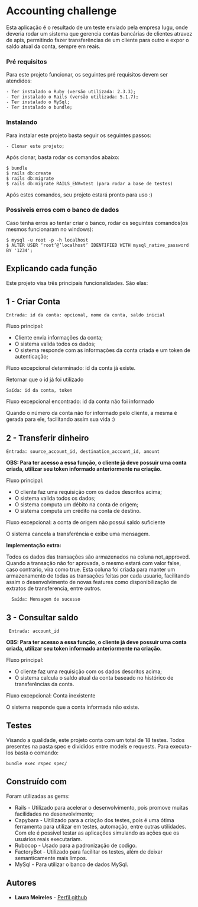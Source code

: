 # Accounting challenge

Esta aplicação é o resultado de um teste enviado pela empresa Iugu, onde deveria rodar um sistema que gerencia contas bancárias de clientes atravez de apis, permitindo fazer transferências de um cliente para outro e expor o saldo atual da conta, sempre em reais.


### Pré requisitos

Para este projeto funcionar, os seguintes pré requisitos devem ser atendidos:

```
- Ter instalado o Ruby (versão utilizada: 2.3.3);
- Ter instalado o Rails (versão utilizada: 5.1.7);
- Ter instalado o MySql;
- Ter instalado o bundle;
```

### Instalando

Para instalar este projeto basta seguir os seguintes passos:

```
- Clonar este projeto;
```

Após clonar, basta rodar os comandos abaixo:

```
$ bundle
$ rails db:create
$ rails db:migrate
$ rails db:migrate RAILS_ENV=test (para rodar a base de testes)
```

Após estes comandos, seu projeto estará pronto para uso :)

### Possiveis erros com o banco de dados
Caso tenha erros ao tentar criar o banco, rodar os seguintes comandos(os mesmos funcionaram no windows):

```
$ mysql -u root -p -h localhost
$ ALTER USER ‘root’@’localhost’ IDENTIFIED WITH mysql_native_password BY '1234';
```

## Explicando cada função
Este projeto visa três principais funcionalidades. São elas:

  ## 1 - Criar Conta

  ```
  Entrada: id da conta: opcional, nome da conta, saldo inicial
  ```
    
  Fluxo principal:

  - Cliente envia informações da conta;
  - O sistema valida todos os dados;
  - O sistema responde com as informações da conta criada e um token de autenticação;
  
  Fluxo excepcional determinado: id da conta já existe.

  Retornar que o id já foi utilizado  
  
  ```
  Saída: id da conta, token
  ```
  
  Fluxo excepcional encontrado: id da conta não foi informado
  
  Quando o número da conta não for informado pelo cliente, a mesma é gerada para ele, facilitando assim sua vida :)

  ## 2 - Transferir dinheiro
  ```
  Entrada: source_account_id, destination_account_id, amount
  ```
  **OBS: Para ter acesso a essa função, o cliente já deve possuir uma conta criada,  utilizar seu token informado anteriormente na criação.** 

  Fluxo principal:

  - O cliente faz uma requisição com os dados descritos acima;
  - O sistema valida todos os dados;
  - O sistema computa um débito na conta de origem;
  - O sistema computa um crédito na conta de destino.
  
  Fluxo excepcional: a conta de origem não possui saldo suficiente

  O sistema cancela a transferência e exibe uma mensagem.
  
  
  **Implementação extra:**
  
Todos os dados das transações são armazenados na coluna not_approved. Quando a transação não for aprovada, o mesmo estará com valor false, caso contrario, vira como true.
Esta coluna foi criada para manter um armazenamento de todas as transações feitas por cada usuario, facilitando assim o desenvolvimento de novas features como disponibilização de extratos de transferencia, entre outros.
  
  ```
    Saída: Mensagem de sucesso
  ```
  
  ## 3 - Consultar saldo
   ```
    Entrada: account_id
  ```
  
   **OBS: Para ter acesso a essa função, o cliente já deve possuir uma conta criada,  utilizar seu token informado anteriormente na criação.** 

  Fluxo principal:

  - O cliente faz uma requisição com os dados descritos acima;
  - O sistema calcula o saldo atual da conta baseado no histórico de transferências da conta.
  
  Fluxo excepcional: Conta inexistente

  O sistema responde que a conta informada não existe.


## Testes
Visando a qualidade, este projeto conta com um total de 18 testes. Todos presentes na pasta spec e divididos entre models e requests. 
Para executa-los basta o comando:
```
bundle exec rspec spec/
```

## Construído com

Foram utilizadas as gems:
* Rails - Utilizado para acelerar o desenvolvimento, pois promove muitas facilidades no desenvolvimento;
* Capybara - Uitilizado para a criação dos testes, pois é uma ótima ferramenta para utilizar em testes, automação, entre outras utilidades. Com ele é possível testar as aplicações simulando as ações que os usuários reais executariam.
* Rubocop - Usado para a padronização de codigo.
* FactoryBot - Utilizado para facilitar os testes, além de deixar semanticamente mais limpos.
* MySql - Para utilizar o banco de dados MySql.


## Autores

* **Laura Meireles** - [Perfil github](https://github.com/laurameireles23)
